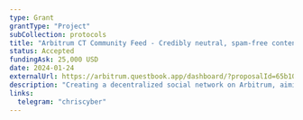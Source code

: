 ```yaml
---
type: Grant
grantType: "Project"
subCollection: protocols
title: "Arbitrum CT Community Feed - Credibly neutral, spam-free content curation"
status: Accepted
fundingAsk: 25,000 USD
date: 2024-01-24
externalUrl: https://arbitrum.questbook.app/dashboard/?proposalId=65b102d0b2ddffb3bf9ebc99&role=community&chainId=10&grantId=0x4494cf7375aa61c9a483259737c14b3dba6c04e6&isRenderingProposalBody=true
description: "Creating a decentralized social network on Arbitrum, aiming for 3000 weekly users in 3 months."
links:
  telegram: "chriscyber"
---
```

